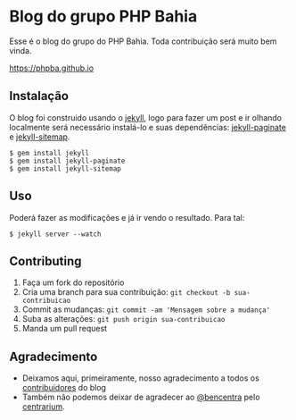 # Blog do grupo PHP Bahia

Esse é o blog do grupo do PHP Bahia. Toda contribuição será muito bem vinda.

https://phpba.github.io

## Instalação

O blog foi construido usando o [jekyll], logo para fazer um post e ir olhando localmente será necessário instalá-lo e suas dependências: [jekyll-paginate] e [jekyll-sitemap].

~~~
$ gem install jekyll
$ gem install jekyll-paginate
$ gem install jekyll-sitemap
~~~

## Uso

Poderá fazer as modificações e já ir vendo o resultado. Para tal:

~~~
$ jekyll server --watch
~~~

## Contributing

1. Faça um fork do repositório
2. Cria uma branch para sua contribuição: `git checkout -b sua-contribuicao`
3. Commit as mudanças: `git commit -am 'Mensagem sobre a mudança'`
4. Suba as alterações: `git push origin sua-contribuicao`
5. Manda um pull request

## Agradecimento

* Deixamos aqui, primeiramente, nosso agradecimento a todos os [contribuidores] do blog
* Também não podemos deixar de agradecer ao [@bencentra][author] pelo [centrarium][theme].

[jekyll]: http://jekyllrb.com/
[jekyll-sitemap]: https://github.com/jekyll/jekyll-sitemap
[jekyll-paginate]: https://github.com/jekyll/jekyll-paginate
[contribuidores]: https://github.com/phpba/phpba.github.io/graphs/contributors
[author]: https://github.com/bencentra/
[theme]: https://github.com/bencentra/centrarium
